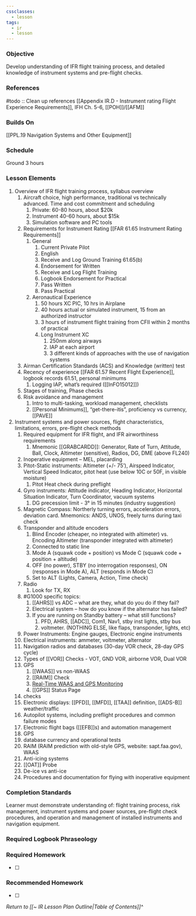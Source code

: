 ```yaml
---
cssclasses:
  - lesson
tags:
  - ir
  - lesson
---
```

### Objective
Develop understanding of IFR flight training process, and detailed knowledge of instrument systems and pre-flight checks.

### References
#todo :: Clean up references
[[Appendix IR.D - Instrument rating Flight Experience Requirements]], IFH Ch. 5-6, [[POH]]/[[AFM]] 

### Builds On
[[PPL.19 Navigation Systems and Other Equipment]]

### Schedule
Ground 3 hours

### Lesson Elements
1. Overview of IFR flight training process, syllabus overview 
   1. Aircraft choice, high performance, traditional vs technically advanced. Time and cost commitment and scheduling 
      1. Private: 60-80 hours, about $20k 
      2. Instrument 40-60 hours, about $15k 
      3. Simulation software and PC tools 
   2. Requirements for Instrument Rating [[FAR 61.65 Instrument Rating Requirements]]
      1. General
         1. Current Private Pilot
         2. English
         3. Receive and Log Ground Training 61.65(b)
         4. Endorsement for Written
         5. Receive and Log Flight Training 
         6. Logbook Endorsement for Practical
         7. Pass Written
         8. Pass Practical
      2. Aeronautical Experience
         1. 50 hours XC PIC, 10 hrs in Airplane
         2. 40 hours actual or simulated instrument, 15 from an authorized instructor
         3. 3 hours of instrument flight training from CFII within 2 months of practical
         4. Long Instrument XC
            1. 250nm along airways
            2. IAP at each airport
            3. 3 different kinds of approaches with the use of navigation systems
   3. Airman Certification Standards (ACS) and Knowledge (written) test
   4. Recency of experience [[FAR 61.57 Recent Flight Experience]], logbook records 61.51, personal minimums 
      1. Logging IAP, what’s required  ([[InFO15012]])
   5. Stages of training, Phase checks 
   6. Risk avoidance and management 
      1. Intro to multi-tasking, workload management, checklists 
      2. [[Personal Minimums]], “get-there-itis”, proficiency vs currency, [[PAVE]] 
2. Instrument systems and power sources, flight characteristics, limitations, errors, pre-flight check methods 
   1. Required equipment for IFR flight, and IFR airworthiness requirements 
      1. Mnemonic [[GRABCARDD]]: Generator, Rate of Turn, Attitude, Ball, Clock, Altimeter (sensitive), Radios, DG, DME (above FL240) 
   2. Inoperative equipment – MEL, placarding 
   3. Pitot-Static instruments: Altimeter (+/- 75’), Airspeed Indicator, Vertical Speed Indicator, pitot heat (use below 10C or 50F, in visible moisture) 
      1. Pitot Heat check during preflight
   4. Gyro instruments: Attitude indicator, Heading Indicator, Horizontal Situation Indicator, Turn Coordinator, vacuum systems 
      1. DG precession limit - 3° in 15 minutes (industry suggestion)
   5. Magnetic Compass: Northerly turning errors, acceleration errors, deviation card. Mnemonics: ANDS, UNOS, freely turns during taxi check
   6. Transponder and altitude encoders
      1. Blind Encoder (cheaper, no integrated with altimeter) vs. Encoding Altimeter (transponder integrated with altimeter)
      2. Connected to static line
      3. Mode A (squawk code + position) vs Mode C (squawk code + position + altitude)
      4. OFF (no power), STBY (no interrogation responses), ON (responses in Mode A), ALT (responds in Mode C)
      5. Set to ALT (Lights, Camera, Action, Time check)
   7. Radio
      1. Look for TX, RX
   8. #G1000 specific topics: 
      1. [[AHRS]] vs ADC – what are they, what do you do if they fail?
      2. Electrical system – how do you know if the alternator has failed? 
      3. If you are running on Standby battery – what still functions?
         1. PFD, AHRS, [[ADC]], Com1, Nav1, stby inst lights, stby bus 
         2. voltmeter. (NOTHING ELSE, like flaps, transponder, lights, etc) 
   9. Power Instruments: Engine gauges, Electronic engine instruments
   10. Electrical instruments: ammeter, voltmeter, alternator 
   11. Navigation radios and databases (30-day VOR check, 28-day GPS cycle) 
      1. Types of [[VOR]] Checks - VOT, GND VOR, airborne VOR, Dual VOR
      2. GPS 
         1. [[WAAS]] vs non-WAAS
         2. [[RAIM]] Check
         3. [Real-Time WAAS and GPS Monitoring](https://www.nstb.tc.faa.gov/realtime-plots.html)
         4. [[GPS]] Status Page
      3. checks
   12. Electronic displays: [[PFD]], [[MFD]], [[TAA]] definition, [[ADS-B]] weather/traffic
   13. Autopilot systems, including preflight procedures and common failure modes 
   14. Electronic flight bags ([[EFB]]s) and automation management 
   15. GPS
      1. database currency and operational tests
      2. RAIM (RAIM prediction with old-style GPS, website: sapt.faa.gov), WAAS 
   16. Anti-icing systems 
      1. [[OAT]] Probe
      2. De-ice vs anti-ice
   17. Procedures and documentation for flying with inoperative equipment 

### Completion Standards
Learner must demonstrate understanding of: flight training process, risk management, instrument systems and power sources, pre-flight check procedures, and operation and management of installed instruments and navigation equipment.

### Required Logbook Phraseology

### Required Homework
- [ ] 

### Recommended Homework
- [ ] 

*Return to [[~ IR Lesson Plan Outline|Table of Contents]]^*